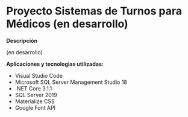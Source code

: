 # Proyecto Sistemas de Turnos para Médicos (en desarrollo)

**Descripción**

(en desarrollo)


**Aplicaciones y tecnologias utilizadas:**

* Visual Studio Code
* Microsoft SQL Server Management Studio 18
* .NET Core 3.1.1
* SQL Server 2019
* Materialize CSS
* Google Font API

